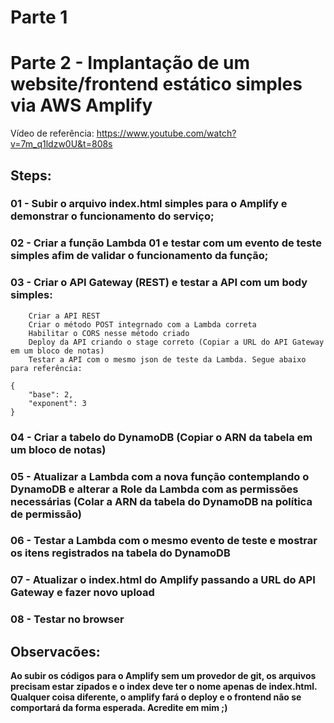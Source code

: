 # Parte 1

# Parte 2 - Implantação de um website/frontend estático simples via AWS Amplify

Vídeo de referência: https://www.youtube.com/watch?v=7m_q1ldzw0U&t=808s


## Steps:

### 01 - Subir o arquivo index.html simples para o Amplify e demonstrar o funcionamento do serviço;

### 02 - Criar a função Lambda 01 e testar com um evento de teste simples afim de validar o funcionamento da função;

### 03 - Criar o API Gateway (REST) e testar a API com um body simples:
		Criar a API REST
		Criar o método POST integrnado com a Lambda correta
		Habilitar o CORS nesse método criado
		Deploy da API criando o stage correto (Copiar a URL do API Gateway em um bloco de notas)
		Testar a API com o mesmo json de teste da Lambda. Segue abaixo para referência:

```
{
	"base": 2,
	"exponent": 3
}
```



### 04 - Criar a tabelo do DynamoDB (Copiar o ARN da tabela em um bloco de notas)

### 05 - Atualizar a Lambda com a nova função contemplando o DynamoDB e alterar a Role da Lambda com as permissões necessárias (Colar a ARN da tabela do DynamoDB na política de permissão)

### 06 - Testar a Lambda com o mesmo evento de teste e mostrar os itens registrados na tabela do DynamoDB

### 07 - Atualizar o index.html do Amplify passando a URL do API Gateway e fazer novo upload

### 08 - Testar no browser

## Observacões:

**Ao subir os códigos para o Amplify sem um provedor de git, os arquivos precisam estar zipados e o index deve ter o nome apenas de index.html. Qualquer coisa diferente, o amplify fará o deploy e o frontend não se comportará da forma esperada. Acredite em mim ;)**

